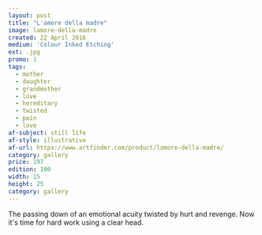 ```yaml
---
layout: post
title: "L'amore della madre"
image: lamore-della-madre
created: 22 April 2016
medium: 'Colour Inked Etching'
ext: .jpg
promo: 1
tags:
  - mother
  - daughter
  - grandmother
  - love
  - hereditary
  - twisted
  - pain
  - love
af-subject: still life
af-style: illustrative
af-url: https://www.artfinder.com/product/lamore-della-madre/
category: gallery
price: 197
edition: 100
width: 15
height: 25
category: gallery
---
```


The passing down of an emotional acuity twisted by hurt and revenge. Now it's time for hard work using a clear head.
